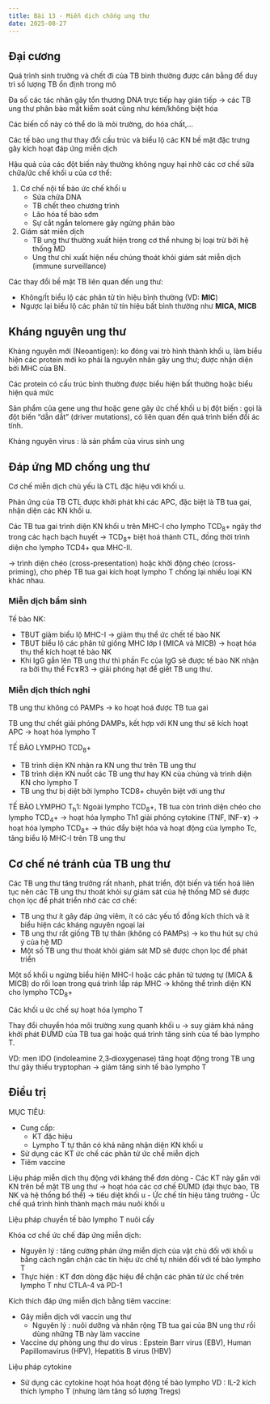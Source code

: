 ```yaml
---
title: Bài 13 - Miễn dịch chống ung thư
date: 2025-08-27
---
```

## Đại cương

Quá trình sinh trưởng và chết đi của TB bình thường được cân bằng để duy trì số lượng TB ổn định trong mô

Đa số các tác nhân gây tổn thương DNA trực tiếp hay gián tiếp → các TB ung thư phân bào mất kiểm soát cũng như kém/không biệt hóa

Các biến cố này có thể do là môi trường, do hóa chất,…

Các tế bào ung thư thay đổi cấu trúc và biểu lộ các KN bề mặt đặc trưng gây kích hoạt đáp ứng miễn dịch

Hậu quả của các đột biến này thường không nguy hại nhờ các cơ chế sữa chữa/ức chế khối u của cơ thể:

1. Cơ chế nội tế bào ức chế khối u
    - Sửa chữa DNA
    - TB chết theo chương trình
    - Lão hóa tế bào sớm
    - Sự cắt ngắn telomere gây ngừng
phân bào
2. Giám sát miễn dịch
    - TB ung thư thường xuất hiện trong cơ thể nhưng bị loại trừ bởi hệ thống MD
    - Ung thư chỉ xuất hiện nếu chúng thoát khỏi giám sát miễn dịch (immune surveillance)

Các thay đổi bề mặt TB liên quan đến ung thư:

- Không/Ít biểu lộ các phân tử tín hiệu bình thường (VD: **MIC**)
- Ngược lại biểu lộ các phân tử tín hiệu bất bình thường như **MICA, MICB**

## Kháng nguyên ung thư

Kháng nguyên mới (Neoantigen): ko đóng vai trò hình thành khối u, làm biểu hiện các protein mới ko phải là nguyên nhân gây ung thư; được nhận diện bởi MHC của BN.

Các protein có cấu trúc bình thường được biểu hiện bất thường hoặc biểu hiện quá mức

Sản phẩm của gene ung thư hoặc gene gây ức chế khối u bị đột biến : gọi là đột biến “dẫn dắt” (driver mutations), có liên quan đến quá trình biến đổi ác tính.

Kháng nguyên virus : là sản phẩm của virus sinh ung

## Đáp ứng MD chống ung thư

Cơ chế miễn dịch chủ yếu là CTL đặc hiệu với khối u.

Phản ứng của TB CTL được khởi phát khi các APC, đặc biệt là TB tua gai, nhận diện các KN khối u.

Các TB tua gai trình diện KN khối u trên MHC-I cho lympho TCD<sub>8</sub>+ ngây thơ trong các hạch bạch huyết → TCD<sub>8</sub>+ biệt hoá thành CTL, đồng thời trình diện cho lympho TCD4+ qua MHC-II.

→ trình diện chéo (cross-presentation) hoặc khởi động chéo (cross-priming), cho
phép TB tua gai kích hoạt lympho T chống lại nhiều loại KN khác nhau.

### Miễn dịch bẩm sinh

Tế bào NK:

- TBUT giảm biểu lộ MHC-I → giảm thụ thể ức chết tế bào NK
- TBUT biểu lộ các phân tử giống MHC lớp I (MICA và MICB) → hoạt hóa thụ
thể kích hoạt tế bào NK
- Khi IgG gắn lên TB ung thư thì phần Fc của IgG sẽ được tế bào NK nhận ra bởi thụ thể FcɤR3 → giải phóng hạt để giết TB ung thư.

### Miễn dịch thích nghi

TB ung thư không có PAMPs → ko hoạt hoá được TB tua gai

TB ung thư chết giải phóng DAMPs, kết hợp với KN ung thư sẽ kích hoạt APC → hoạt hóa lympho T

TẾ BÀO LYMPHO TCD<sub>8</sub>+

- TB trình diện KN nhận ra KN ung thư trên TB ung thư
- TB trình diện KN nuốt các TB ung thư hay KN của chúng và trình diện KN cho lympho T
- TB ung thư bị diệt bởi lympho TCD8+ chuyên biệt với ung thư

TẾ BÀO LYMPHO T<sub>h</sub>1:
Ngoài lympho TCD<sub>8</sub>+, TB tua còn trình diện chéo cho
lympho TCD<sub>4</sub>+ → hoạt hóa lympho Th1 giải phóng cytokine (TNF, INF-ɤ) → hoạt hóa lympho TCD<sub>8</sub>+ → thúc đẩy biệt hóa và hoạt động của lympho Tc, tăng biểu lộ MHC-I trên TB ung thư

## Cơ chế né tránh của TB ung thư

Các TB ung thư tăng trưởng rất nhanh, phát triển, đột biến và tiến hoá liên tục nên các TB ung thư thoát khỏi sự giám sát của hệ thống MD sẽ được chọn lọc để phát triển nhờ các cơ chế:

- TB ung thư ít gây đáp ứng viêm, ít có các yếu tố đồng kích thích và ít biểu hiện các kháng nguyên ngoại lai
- TB ung thư rất giống TB tự thân (không có PAMPs) → ko thu hút sự chú ý của hệ MD
- Một số TB ung thư thoát khỏi giám sát MD sẽ được chọn lọc để phát triển

Một số khối u ngừng biểu hiện MHC-I hoặc các phân tử tương tự (MICA & MICB) do rối loạn trong quá trình lắp ráp MHC → không thể trình diện KN cho lympho TCD<sub>8</sub>+

Các khối u ức chế sự hoạt hóa lympho T

Thay đổi chuyển hóa môi trường xung quanh khối u → suy giảm khả năng khởi phát ĐƯMD của TB tua gai hoặc quá trình tăng sinh của tế bào lympho T.

VD: men IDO (indoleamine 2,3‐dioxygenase) tăng hoạt động trong TB ung thư gây thiếu tryptophan → giảm tăng sinh tế bào lympho T

## Điều trị

MỤC TIÊU:

- Cung cấp:
  - KT đặc hiệu
  - Lympho T tự thân có khả năng nhận diện KN khối u
- Sử dụng các KT ức chế các phân tử ức chế miễn dịch
- Tiêm vaccine

Liệu pháp miễn dịch thụ động với kháng thể đơn dòng
    - Các KT này gắn với KN trên bề mặt TB ung thư → hoạt hóa các cơ chế ĐƯMD (đại thực bào, TB NK và hệ thống bổ thể) → tiêu diệt khối u
    - Ức chế tín hiệu tăng trưởng
    - Ức chế quá trình hình thành mạch máu nuôi khối u

Liệu pháp chuyển tế bào lympho T nuôi cấy

Khóa cơ chế ức chế đáp ứng miễn dịch:

- Nguyên lý : tăng cường phản ứng miễn dịch của vật chủ đối với khối u bằng cách ngăn chặn các tín hiệu ức chế tự nhiên đối với tế bào lympho T
- Thực hiện : KT đơn dòng đặc hiệu để chặn các phân tử ức chế trên lympho T như CTLA-4 và PD-1

Kích thích đáp ứng miễn dịch bằng tiêm vaccine:

- Gây miễn dịch với vaccin ung thư
  - Nguyên lý : nuôi dưỡng và nhân rộng TB tua gai của BN ung thư rồi dùng những TB này làm vaccine
- Vaccine dự phòng ung thư do virus : Epstein Barr virus (EBV), Human Papillomavirus (HPV), Hepatitis B virus (HBV)

Liệu pháp cytokine

- Sử dụng các cytokine hoạt hóa hoạt động tế bào lympho VD : IL-2 kích thích lympho T (nhưng làm tăng số lượng Tregs)
